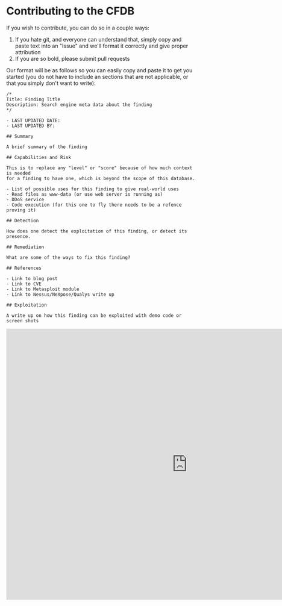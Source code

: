 # Contributing to the CFDB

If you wish to contribute, you can do so in a couple ways:

1. If you hate git, and everyone can understand that, simply copy and paste text into an "Issue" and we'll format it correctly and give proper attribution
2. If you are so bold, please submit pull requests

Our format will be as follows so you can easily copy and paste it to get you started (you do not have to include an sections that are not applicable, or that you simply don't want to write):

```
/*
Title: Finding Title
Description: Search engine meta data about the finding
*/

- LAST UPDATED DATE: 
- LAST UPDATED BY: 

## Summary

A brief summary of the finding

## Capabilities and Risk

This is to replace any "level" or "score" because of how much context is needed
for a finding to have one, which is beyond the scope of this database.

- List of possible uses for this finding to give real-world uses
- Read files as www-data (or use web server is running as)
- DDoS service
- Code execution (for this one to fly there needs to be a refence proving it)

## Detection

How does one detect the exploitation of this finding, or detect its presence.

## Remediation

What are some of the ways to fix this finding?

## References

- Link to blog post
- Link to CVE
- Link to Metasploit module
- Link to Nessus/NeXpose/Qualys write up

## Exploitation

A write up on how this finding can be exploited with demo code or screen shots
```

<iframe width="960" height="720" src="https://www.youtube.com/embed/fkRtcZTv704?rel=0" frameborder="0" allowfullscreen></iframe>